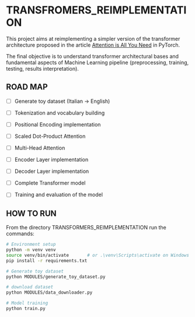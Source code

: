 # TRANSFROMERS_REIMPLEMENTATION

This project aims at reimplementing a simpler version of the transformer architecture proposed in the article [Attention is All You Need](https://arxiv.org/abs/1706.03762) in PyTorch.

The final objective is to understand transformer architectural bases and fundamental aspects of Machine Learning pipeline (preprocessing, training, testing, results interpretation).

## ROAD MAP

- [ ] Generate toy dataset (Italian → English)
- [ ] Tokenization and vocabulary building
- [ ] Positional Encoding implementation
- [ ] Scaled Dot-Product Attention
- [ ] Multi-Head Attention
- [ ] Encoder Layer implementation
- [ ] Decoder Layer implementation
- [ ] Complete Transformer model
- [ ] Training and evaluation of the model


## HOW TO RUN

From the directory TRANSFORMERS_REIMPLEMENTATION run the commands:

```bash
# Environment setup
python -m venv venv
source venv/bin/activate       # or .\venv\Scripts\activate on Windows
pip install -r requirements.txt

# Generate toy dataset
python MODULES/generate_toy_dataset.py

# download dataset
python MODULES/data_downloader.py

# Model training
python train.py